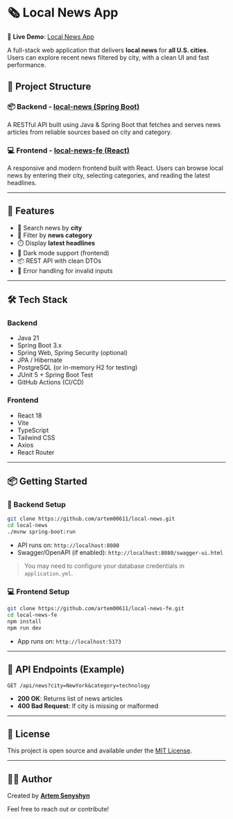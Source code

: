 # 🗞️ Local News App

📍 **Live Demo**: [Local News App](http://react-spa-env.eba-uc9jfyjc.eu-central-1.elasticbeanstalk.com/)

A full-stack web application that delivers **local news** for **all U.S. cities**. Users can explore recent news filtered by city, with a clean UI and fast performance.

## 🧩 Project Structure

### 📦 Backend - [local-news (Spring Boot)](https://github.com/artem00611/local-news)

A RESTful API built using Java & Spring Boot that fetches and serves news articles from reliable sources based on city and category.

### 💻 Frontend - [local-news-fe (React)](https://github.com/artem00611/local-news-fe)

A responsive and modern frontend built with React. Users can browse local news by entering their city, selecting categories, and reading the latest headlines.

---

## 🚀 Features

- 🔎 Search news by **city**
- 📰 Filter by **news category**
- ⏱️ Display **latest headlines**
- 🌙 Dark mode support (frontend)
- 📦 REST API with clean DTOs
- 📄 Error handling for invalid inputs

---

## 🛠️ Tech Stack

### Backend
- Java 21
- Spring Boot 3.x
- Spring Web, Spring Security (optional)
- JPA / Hibernate
- PostgreSQL (or in-memory H2 for testing)
- JUnit 5 + Spring Boot Test
- GitHub Actions (CI/CD)

### Frontend
- React 18
- Vite
- TypeScript
- Tailwind CSS
- Axios
- React Router

---

## 📦 Getting Started

### 🔧 Backend Setup

```bash
git clone https://github.com/artem00611/local-news.git
cd local-news
./mvnw spring-boot:run
```

- API runs on: `http://localhost:8080`
- Swagger/OpenAPI (if enabled): `http://localhost:8080/swagger-ui.html`

> You may need to configure your database credentials in `application.yml`.

### 💻 Frontend Setup

```bash
git clone https://github.com/artem00611/local-news-fe.git
cd local-news-fe
npm install
npm run dev
```

- App runs on: `http://localhost:5173`

---

## 📄 API Endpoints (Example)

```
GET /api/news?city=NewYork&category=technology
```

- **200 OK**: Returns list of news articles
- **400 Bad Request**: If city is missing or malformed

---

## 📝 License

This project is open source and available under the [MIT License](LICENSE).

---

## 👨‍💻 Author

Created by **[Artem Senyshyn](https://github.com/artem00611)**

Feel free to reach out or contribute!
